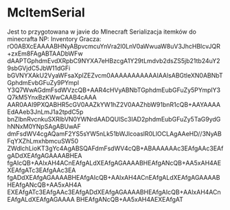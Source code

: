 # McItemSerial
Jest to przygotowana w javie do MInecraft Serializacja itemków do minecrafta
NP: Inventory Gracza:
rO0ABXcEAAAABHNyABpvcmcuYnVra2l0LnV0aWwuaW8uV3JhcHBlcvJQR+zxEm8FAgABTAADbWFw
dAAPTGphdmEvdXRpbC9NYXA7eHBzcgA1Y29tLmdvb2dsZS5jb21tb24uY29sbGVjdC5JbW11dGFi
bGVNYXAkU2VyaWFsaXplZEZvcm0AAAAAAAAAAAIAAlsABGtleXN0ABNbTGphdmEvbGFuZy9PYmpl
Y3Q7WwAGdmFsdWVzcQB+AAR4cHVyABNbTGphdmEubGFuZy5PYmplY3Q7kM5YnxBzKWwCAAB4cAAA
AAR0AAI9PXQABHR5cGV0AAZkYW1hZ2V0AAZhbW91bnR1cQB+AAYAAAAEdAAeb3JnLmJ1a2tpdC5p
bnZlbnRvcnkuSXRlbVN0YWNrdAADQUlSc3IAD2phdmEubGFuZy5TaG9ydGhNNxM0YNpSAgABUwAF
dmFsdWV4cgAQamF2YS5sYW5nLk51bWJlcoaslR0LlOCLAgAAeHD//3NyABFqYXZhLmxhbmcuSW50
ZWdlchLioKT3gYc4AgABSQAFdmFsdWV4cQB+ABAAAAAAc3EAfgAAc3EAfgADdXEAfgAGAAAABHEA
fgAIcQB+AAlxAH4ACnEAfgALdXEAfgAGAAAABHEAfgANcQB+AA5xAH4AEXEAfgATc3EAfgAAc3EA
fgADdXEAfgAGAAAABHEAfgAIcQB+AAlxAH4ACnEAfgALdXEAfgAGAAAABHEAfgANcQB+AA5xAH4A
EXEAfgATc3EAfgAAc3EAfgADdXEAfgAGAAAABHEAfgAIcQB+AAlxAH4ACnEAfgALdXEAfgAGAAAA
BHEAfgANcQB+AA5xAH4AEXEAfgAT
